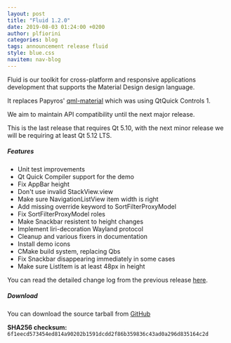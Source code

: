 ```yaml
---
layout: post
title: "Fluid 1.2.0"
date: 2019-08-03 01:24:00 +0200
author: plfiorini
categories: blog
tags: announcement release fluid
style: blue.css
navitem: nav-blog
---
```


Fluid is our toolkit for cross-platform and responsive applications development that supports the Material Design design language.

It replaces Papyros' [qml-material](https://github.com/papyros/qml-material) which was using QtQuick Controls 1.

We aim to maintain API compatibility until the next major release.

This is the last release that requires Qt 5.10, with the next minor release we will be requiring at least Qt 5.12 LTS.

##### Features

* Unit test improvements
* Qt Quick Compiler support for the demo
* Fix AppBar height
* Don't use invalid StackView.view
* Make sure NavigationListView item width is right
* Add missing override keyword to SortFilterProxyModel
* Fix SortFilterProxyModel roles
* Make Snackbar resistent to height changes
* Implement liri-decoration Wayland protocol
* Cleanup and various fixers in documentation
* Install demo icons
* CMake build system, replacing Qbs
* Fix Snackbar disappearing immediately in some cases
* Make sure ListItem is at least 48px in height

You can read the detailed change log from the previous release [here](https://github.com/lirios/fluid/compare/v1.1.0..v1.2.0).

##### Download

You can download the source tarball from [GitHub][tarball]

**SHA256 checksum:** `6f1eecd573454ed814a90202b1591dcdd2f86b359836c43ad0a296d835164c2d`


[tarball]: https://github.com/lirios/fluid/releases/download/v1.2.0/fluid-1.2.0.tar.xz
